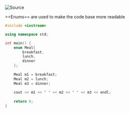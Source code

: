 ![Source](https://www.youtube.com/watch?v=jCfR7CFlzts&list=PLu0W_9lII9agpFUAlPFe_VNSlXW5uE0YL&index=14&pp=iAQB)

==Enums== are used to make the code base more readable

```cpp
#include <iostream>

using namespace std;

int main() {
	enum Meal{
		breakfast,
		lunch,
		dinner
	};
	
	Meal m1 = breakfast;
	Meal m2 = lunch;
	Meal m3 = dinner;
	
	cout << m1 << " " << m2 << " " << m3 << endl;
	  
	return 0;
}
```
